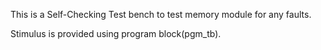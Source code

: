 This is a Self-Checking Test bench to test memory module for any faults.

Stimulus is provided using program block(pgm_tb).
